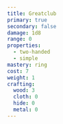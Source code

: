 ```yaml
---
title: Greatclub
primary: true
secondary: false
damage: 1d8
range: 0
properties:
  - two-handed
  - simple
mastery: ring
cost: 7
weight: 1
crafting:
  wood: 3
  cloth: 0
  hide: 0
  metal: 0
---
```


